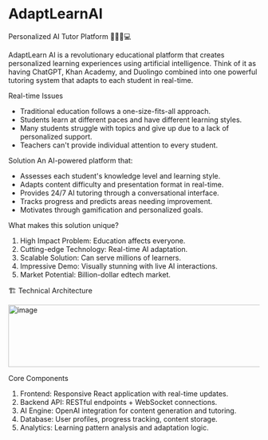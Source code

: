 # AdaptLearnAI
Personalized AI Tutor Platform 👨🏽‍💻💻

AdaptLearn AI is a revolutionary educational platform that creates personalized learning experiences using artificial intelligence. Think of it as having ChatGPT, Khan Academy, and Duolingo combined into one powerful tutoring system that adapts to each student in real-time.

Real-time Issues
- Traditional education follows a one-size-fits-all approach.
- Students learn at different paces and have different learning styles.
- Many students struggle with topics and give up due to a lack of personalized support.
- Teachers can't provide individual attention to every student.

Solution
An AI-powered platform that:
- Assesses each student's knowledge level and learning style.
- Adapts content difficulty and presentation format in real-time.
- Provides 24/7 AI tutoring through a conversational interface.
- Tracks progress and predicts areas needing improvement.
- Motivates through gamification and personalized goals.

What makes this solution unique?
1. High Impact Problem: Education affects everyone.
2. Cutting-edge Technology: Real-time AI adaptation.
3. Scalable Solution: Can serve millions of learners.
4. Impressive Demo: Visually stunning with live AI interactions.
5. Market Potential: Billion-dollar edtech market.

🏗️ Technical Architecture

<img width="532" height="125" alt="image" src="https://github.com/user-attachments/assets/765592cb-20ce-496c-a09d-6b1899ccde44" />

Core Components
1. Frontend: Responsive React application with real-time updates.
2. Backend API: RESTful endpoints + WebSocket connections.
3. AI Engine: OpenAI integration for content generation and tutoring.
4. Database: User profiles, progress tracking, content storage.
5. Analytics: Learning pattern analysis and adaptation logic.
